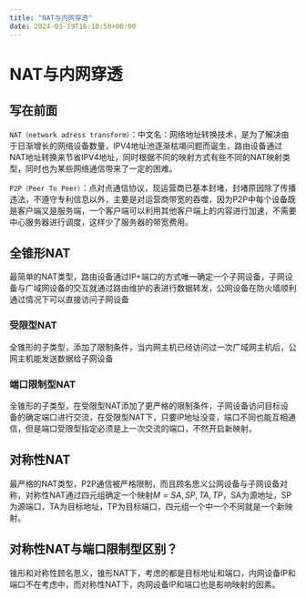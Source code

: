 ```yaml
---
title: "NAT与内网穿透"
date: 2024-03-19T16:10:50+08:00
---
```


# NAT与内网穿透
## 写在前面
`NAT（network adress transform）`：中文名：网络地址转换技术，是为了解决由于日渐增长的网络设备数量，IPV4地址池逐渐枯竭问题而诞生，路由设备通过NAT地址转换来节省IPV4地址，同时根据不同的映射方式有些不同的NAT映射类型，同时也为某些网络通信带来了一定的困难。

`P2P（Peer To Peer）`：点对点通信协议，现运营商已基本封堵，封堵原因除了传播违法，不遵守专利信息以外，主要是对运营商带宽的吞噬，因为P2P中每个设备既是客户端又是服务端，一个客户端可以利用其他客户端上的内容进行加速，不需要中心服务器进行调度，这样少了服务器的带宽费用。
## 全锥形NAT
最简单的NAT类型，路由设备通过IP+端口的方式唯一确定一个子网设备，子网设备与广域网设备的交互就通过路由维护的表进行数据转发，公网设备在防火墙顺利通过情况下可以直接访问子网设备
### 受限型NAT
全锥形的子类型，添加了限制条件，当内网主机已经访问过一次广域网主机后，公网主机能发送数据给子网设备
### 端口限制型NAT
全锥形的子类型，在受限型NAT添加了更严格的限制条件，子网设备访问目标设备的确定端口进行交流，在受限型NAT下，只要IP地址没变，端口不同也能互相通信，但是端口受限型指定必须是上一次交流的端口，不然开启新映射。

## 对称性NAT
最严格的NAT类型，P2P通信被严格限制，而且顾名思义公网设备与子网设备对称，对称性NAT通过四元组确定一个映射$M=SA,SP,TA,TP$，SA为源地址，SP为源端口，TA为目标地址，TP为目标端口，四元组一个中一个不同就是一个新映射。

## 对称性NAT与端口限制型区别？
锥形和对称性顾名思义，锥形NAT下，考虑的都是目标地址和端口，内网设备IP和端口不在考虑中，而对称性NAT下，内网设备IP和端口也是影响映射的因素。
